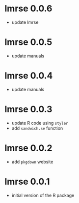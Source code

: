 # lmrse 0.0.6

* update lmrse  

# lmrse 0.0.5

* update manuals  

# lmrse 0.0.4

* update manuals  

# lmrse 0.0.3

* update R code using `styler`  
* add `sandwich.se` function  

# lmrse 0.0.2

* add `pkgdown` website  

# lmrse 0.0.1

* initial version of the R package  
